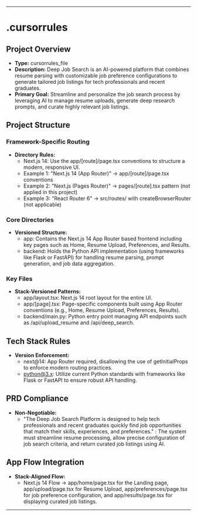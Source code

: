 ---

# .cursorrules

## Project Overview
- **Type:** cursorrules_file
- **Description:** Deep Job Search is an AI-powered platform that combines resume parsing with customizable job preference configurations to generate tailored job listings for tech professionals and recent graduates.
- **Primary Goal:** Streamline and personalize the job search process by leveraging AI to manage resume uploads, generate deep research prompts, and curate highly relevant job listings.

## Project Structure
### Framework-Specific Routing
- **Directory Rules:**
  - Next.js 14: Use the app/[route]/page.tsx conventions to structure a modern, responsive UI.
  - Example 1: "Next.js 14 (App Router)" → app/[route]/page.tsx conventions
  - Example 2: "Next.js (Pages Router)" → pages/[route].tsx pattern (not applied in this project)
  - Example 3: "React Router 6" → src/routes/ with createBrowserRouter (not applicable)

### Core Directories
- **Versioned Structure:**
  - app: Contains the Next.js 14 App Router based frontend including key pages such as Home, Resume Upload, Preferences, and Results.
  - backend: Holds the Python API implementation (using frameworks like Flask or FastAPI) for handling resume parsing, prompt generation, and job data aggregation.

### Key Files
- **Stack-Versioned Patterns:**
  - app/layout.tsx: Next.js 14 root layout for the entire UI.
  - app/[page].tsx: Page-specific components built using App Router conventions (e.g., Home, Resume Upload, Preferences, Results).
  - backend/main.py: Python entry point managing API endpoints such as /api/upload_resume and /api/deep_search.

## Tech Stack Rules
- **Version Enforcement:**
  - next@14: App Router required, disallowing the use of getInitialProps to enforce modern routing practices.
  - python@3.x: Utilize current Python standards with frameworks like Flask or FastAPI to ensure robust API handling.

## PRD Compliance
- **Non-Negotiable:**
  - "The Deep Job Search Platform is designed to help tech professionals and recent graduates quickly find job opportunities that match their skills, experiences, and preferences." : The system must streamline resume processing, allow precise configuration of job search criteria, and return curated job listings using AI.

## App Flow Integration
- **Stack-Aligned Flow:**
  - Next.js 14 Flow → app/home/page.tsx for the Landing page, app/upload/page.tsx for Resume Upload, app/preferences/page.tsx for job preference configuration, and app/results/page.tsx for displaying curated job listings.

---